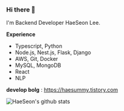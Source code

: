 ### Hi there 👋
I'm Backend Developer HaeSeon Lee.

**Experience**
 * Typescript, Python
 * Node.js, Nest.js, Flask, Django
 * AWS, Git, Docker
 * MySQL, MongoDB
 * React
 * NLP

**develop bolg** : https://haesummy.tistory.com


![HaeSeon's github stats](https://github-readme-stats.vercel.app/api?username=HaeSeon&show_icons=true)

<!-- [![Top Langs](https://github-readme-stats.vercel.app/api/top-langs/?username=HaeSeon&layout=compact)](https://github.com/HaeSeon/github-readme-stats) -->


<!--
**HaeSeon/haeseon** is a ✨ _special_ ✨ repository because its `README.md` (this file) appears on your GitHub profile.

Here are some ideas to get you started:

- 🔭 I’m currently working on cafe.
- 🌱 I’m currently learning ...
- 👯 I’m looking to collaborate on ...
- 🤔 I’m looking for help with ...
- 💬 Ask me about ...
- 📫 How to reach me: ...
- 😄 Pronouns: ...
- ⚡ Fun fact: extremly cute
-->

